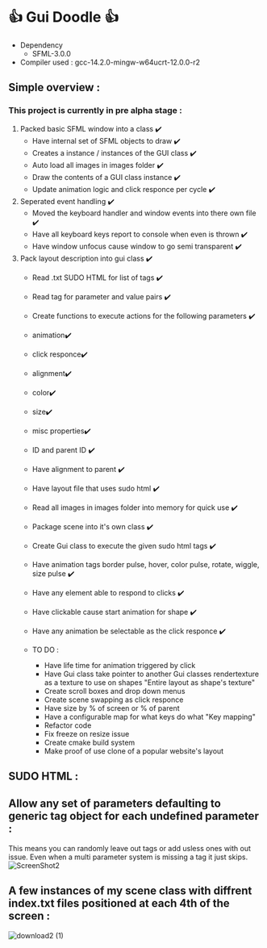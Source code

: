 # :thumbsup: Gui Doodle :thumbsup:
- Dependency
   - SFML-3.0.0
- Compiler used : gcc-14.2.0-mingw-w64ucrt-12.0.0-r2
## Simple overview :
### This project is currently in pre alpha stage :
1. Packed basic SFML window into a class ✔️
      - Have internal set of SFML objects to draw ✔️
      - Creates a instance / instances of the GUI class ✔️
      - Auto load all images in images folder ✔️
      - Draw the contents of a GUI class instance ✔️
      - Update animation logic and click responce per cycle ✔️
2. Seperated event handling ✔️
   - Moved the keyboard handler and window events into there own file ✔️
   - Have all keyboard keys report to console when even is thrown ✔️
   - Have window unfocus cause window to go semi transparent ✔️
3. Pack layout description into gui class ✔️
      - Read .txt SUDO HTML for list of tags ✔️
      - Read tag for parameter and value pairs ✔️
      - Create functions to execute actions for the following parameters ✔️
      -    animation✔️
      -    click responce✔️
      -    alignment✔️
      -    color✔️
      -    size✔️
      -    misc properties✔️
      -    ID and parent ID ✔️
      -    Have alignment to parent ✔️
      - Have layout file that uses sudo html ✔️
      - Read all images in images folder into memory for quick use ✔️
      - Package scene into it's own class ✔️
      - Create Gui class to execute the given sudo html tags ✔️
      - Have animation tags border pulse, hover, color pulse, rotate, wiggle, size pulse ✔️
      - Have any element able to respond to clicks ✔️
      - Have clickable cause start animation for shape ✔️
      - Have any animation be selectable as the click responce ✔️
        
   - TO DO :
      - Have life time for animation triggered by click
      - Have Gui class take pointer to another Gui classes rendertexture as a texture to use on shapes "Entire layout as shape's texture"
      - Create scroll boxes and drop down menus
      - Create scene swapping as click responce
      - Have size by % of screen or % of parent
      - Have a configurable map for what keys do what "Key mapping"
      - Refactor code
      - Fix freeze on resize issue
      - Create cmake build system
      - Make proof of use clone of a popular website's layout

## SUDO HTML :
## Allow any set of parameters defaulting to generic tag object for each undefined parameter :
   This means you can randomly leave out tags or add usless ones with out issue.
   Even when a multi parameter system is missing a tag it just skips.
![ScreenShot2](https://github.com/user-attachments/assets/400dd095-cef5-4be4-9b02-544e7ab74a9e)

## A few instances of my scene class with diffrent index.txt files positioned at each 4th of the screen :
![download2 (1)](https://github.com/user-attachments/assets/e9ed4f4e-8af9-4544-b50b-52f883e132b7)
